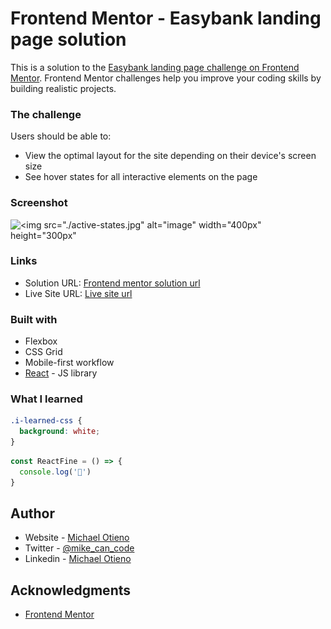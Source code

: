 # Frontend Mentor - Easybank landing page solution

This is a solution to the [Easybank landing page challenge on Frontend Mentor](https://www.frontendmentor.io/challenges/easybank-landing-page-WaUhkoDN). Frontend Mentor challenges help you improve your coding skills by building realistic projects. 


### The challenge

Users should be able to:

- View the optimal layout for the site depending on their device's screen size
- See hover states for all interactive elements on the page

### Screenshot

![<img src="./active-states.jpg" alt="image" width="400px" height="300px"](./desktop-preview.jpg)
<!-- ![<img src="./mobile-navigation.jpg" alt="image" width="500px" height="400px"](./mobile-design-detail-dark.jpg) -->

### Links

- Solution URL: [Frontend mentor solution url](https://codesandbox.io/s/todo-list-hooks-ebfgw?from-embed=&file=/src/ToDoList.js)
- Live Site URL: [Live site url](https://frontendmentor-easy-bank-landing-page.vercel.app/)

### Built with

- Flexbox
- CSS Grid
- Mobile-first workflow
- [React](https://reactjs.org/) - JS library

### What I learned


```css
.i-learned-css {
  background: white;
}
```
```js
const ReactFine = () => {
  console.log('🎉')
}
```

## Author
- Website - [Michael Otieno](https://otieno-mike.netlify.app/dist/index.html)
- Twitter - [@mike_can_code](https://www.twitter.com/mike_can_code)
- Linkedin - [Michael Otieno](https://www.linkedin.com/in/michael-oduor-otieno/)

## Acknowledgments
- [Frontend Mentor](frontendmentor.io/challenges)

